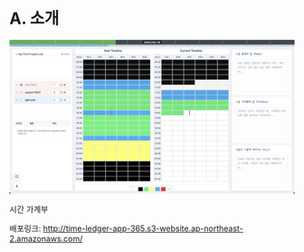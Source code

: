 # A. 소개

![](./images/ver3.png)

시간 가계부

배포링크: http://time-ledger-app-365.s3-website.ap-northeast-2.amazonaws.com/


